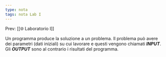 ```yaml
---
type: nota
tags: nota Lab I
---
```


Prev: [[🌐 Laboratorio I]]

Un programma produce la soluzione a un problema.
Il problema può avere dei parametri (dati iniziali) su cui lavorare e questi vengono chiamati **_INPUT_**.
Gli **_OUTPUT_** sono al contrario i risultati del programma.
